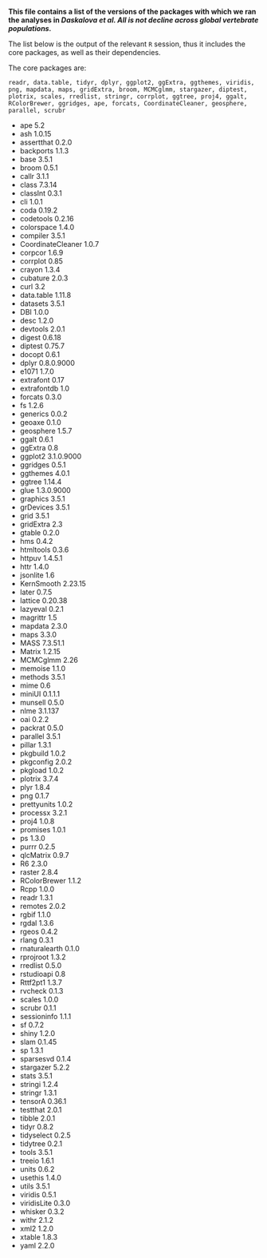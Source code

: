 __This file contains a list of the versions of the packages with which we ran the analyses in _Daskalova et al. All is not decline across global vertebrate populations.___

The list below is the output of the relevant `R` session, thus it includes the core packages, as well as their dependencies.

The core packages are:

`readr, data.table, tidyr, dplyr, ggplot2, ggExtra, ggthemes, viridis, png, mapdata, maps, gridExtra, broom, MCMCglmm, stargazer, diptest, plotrix, scales, rredlist, stringr, corrplot, ggtree, proj4, ggalt, RColorBrewer, ggridges, ape, forcats, CoordinateCleaner, geosphere, parallel, scrubr`

- ape 5.2
- ash 1.0.15
- assertthat 0.2.0
- backports 1.1.3
- base 3.5.1
- broom 0.5.1
- callr 3.1.1
- class 7.3.14
- classInt 0.3.1
- cli 1.0.1
- coda 0.19.2
- codetools 0.2.16
- colorspace 1.4.0
- compiler 3.5.1
- CoordinateCleaner 1.0.7
- corpcor 1.6.9
- corrplot 0.85
- crayon 1.3.4
- cubature 2.0.3
- curl 3.2
- data.table 1.11.8
- datasets 3.5.1
- DBI 1.0.0
- desc 1.2.0
- devtools 2.0.1
- digest 0.6.18
- diptest 0.75.7
- docopt 0.6.1
- dplyr 0.8.0.9000
- e1071 1.7.0
- extrafont 0.17
- extrafontdb 1.0
- forcats 0.3.0
- fs 1.2.6
- generics 0.0.2
- geoaxe 0.1.0
- geosphere 1.5.7
- ggalt 0.6.1
- ggExtra 0.8
- ggplot2 3.1.0.9000
- ggridges 0.5.1
- ggthemes 4.0.1
- ggtree 1.14.4
- glue 1.3.0.9000
- graphics 3.5.1
- grDevices 3.5.1
- grid 3.5.1
- gridExtra 2.3
- gtable 0.2.0
- hms 0.4.2
- htmltools 0.3.6
- httpuv 1.4.5.1
- httr 1.4.0
- jsonlite 1.6
- KernSmooth 2.23.15
- later 0.7.5
- lattice 0.20.38
- lazyeval 0.2.1
- magrittr 1.5
- mapdata 2.3.0
- maps 3.3.0
- MASS 7.3.51.1
- Matrix 1.2.15
- MCMCglmm 2.26
- memoise 1.1.0
- methods 3.5.1
- mime 0.6
- miniUI 0.1.1.1
- munsell 0.5.0
- nlme 3.1.137
- oai 0.2.2
- packrat 0.5.0
- parallel 3.5.1
- pillar 1.3.1
- pkgbuild 1.0.2
- pkgconfig 2.0.2
- pkgload 1.0.2
- plotrix 3.7.4
- plyr 1.8.4
- png 0.1.7
- prettyunits 1.0.2
- processx 3.2.1
- proj4 1.0.8
- promises 1.0.1
- ps 1.3.0
- purrr 0.2.5
- qlcMatrix 0.9.7
- R6 2.3.0
- raster 2.8.4
- RColorBrewer 1.1.2
- Rcpp 1.0.0
- readr 1.3.1
- remotes 2.0.2
- rgbif 1.1.0
- rgdal 1.3.6
- rgeos 0.4.2
- rlang 0.3.1
- rnaturalearth 0.1.0
- rprojroot 1.3.2
- rredlist 0.5.0
- rstudioapi 0.8
- Rttf2pt1 1.3.7
- rvcheck 0.1.3
- scales 1.0.0
- scrubr 0.1.1
- sessioninfo 1.1.1
- sf 0.7.2
- shiny 1.2.0
- slam 0.1.45
- sp 1.3.1
- sparsesvd 0.1.4
- stargazer 5.2.2
- stats 3.5.1
- stringi 1.2.4
- stringr 1.3.1
- tensorA 0.36.1
- testthat 2.0.1
- tibble 2.0.1
- tidyr 0.8.2
- tidyselect 0.2.5
- tidytree 0.2.1
- tools 3.5.1
- treeio 1.6.1
- units 0.6.2
- usethis 1.4.0
- utils 3.5.1
- viridis 0.5.1
- viridisLite 0.3.0
- whisker 0.3.2
- withr 2.1.2
- xml2 1.2.0
- xtable 1.8.3
- yaml 2.2.0
